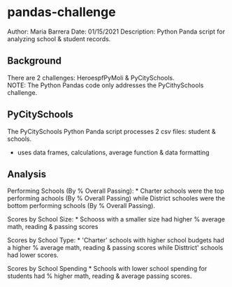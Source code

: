 # pandas-challenge
Author: Maria Barrera
Date: 01/15/2021
Description:  Python Panda script for analyzing school & student records.

## Background
There are 2 challenges:  HeroespfPyMoli & PyCitySchools.  
NOTE:  The Python Pandas code only addresses the PyCithySchools challenge.

## PyCitySchools
The PyCitySchools Python Panda script processes 2 csv files: student & schools.
 * uses data frames, calculations, average function & data formatting

## Analysis

Performing Schools (By % Overall Passing):
    *  Charter schools were the top performing achools (By % Overall Passing) while
       District schooles were the bottom performing schools (By % Overall Passing).

Scores by School Size:
    *  Schooss with a smaller size had higher % average math, reading & passing scores 

Scores by School Type:
    *  'Charter' schools with higher school budgets had a higher % average math, reading & passing scores while 
        Disttrict' schools had lower scores.

Scores by School Spending
     *  Schools with lower school spending for students had % higher math, reading & average passing scores.
